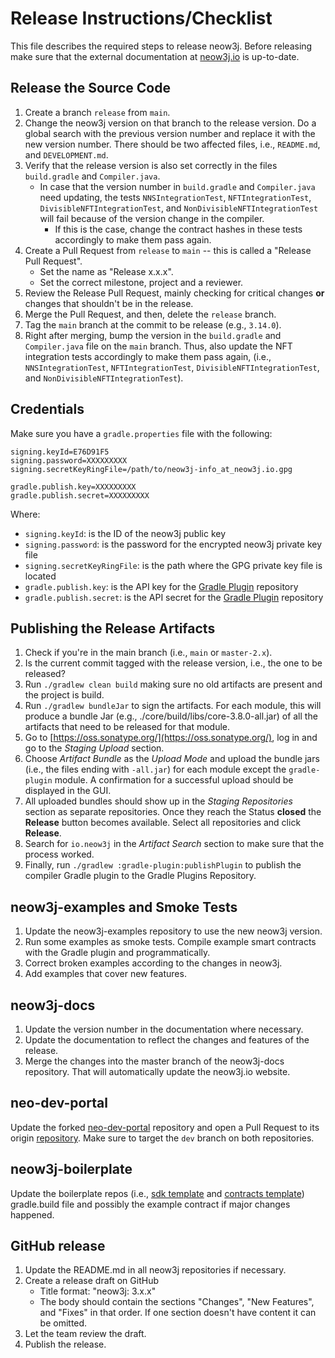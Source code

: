 # Release Instructions/Checklist

This file describes the required steps to release neow3j. Before releasing make sure that the external documentation
at [neow3j.io](https://neow3j.io) is up-to-date.

## Release the Source Code

1. Create a branch `release` from `main`.
2. Change the neow3j version on that branch to the release version. Do a global search with the previous version number
   and replace it with the new version number. There should be two affected files, i.e., `README.md`,
   and `DEVELOPMENT.md`.
3. Verify that the release version is also set correctly in the files `build.gradle` and `Compiler.java`.
    - In case that the version number in `build.gradle` and `Compiler.java` need updating, the tests
      `NNSIntegrationTest`, `NFTIntegrationTest`, `DivisibleNFTIntegrationTest`, and
      `NonDivisibleNFTIntegrationTest` will fail because of the version change in the compiler.
        - If this is the case, change the contract hashes in these tests accordingly to make them pass again.
4. Create a Pull Request from `release` to `main` -- this is called a "Release Pull Request".
    - Set the name as "Release x.x.x".
    - Set the correct milestone, project and a reviewer.
5. Review the Release Pull Request, mainly checking for critical changes **or** changes that shouldn't be in the
   release.
6. Merge the Pull Request, and then, delete the `release` branch.
7. Tag the `main` branch at the commit to be release (e.g., `3.14.0`).
8. Right after merging, bump the version in the `build.gradle` and `Compiler.java` file on the `main` branch. Thus, also
   update the NFT integration tests accordingly to make them pass again, (i.e., `NNSIntegrationTest`,
   `NFTIntegrationTest`, `DivisibleNFTIntegrationTest`, and `NonDivisibleNFTIntegrationTest`).

## Credentials

Make sure you have a `gradle.properties` file with the following:

```
signing.keyId=E76D91F5
signing.password=XXXXXXXXX
signing.secretKeyRingFile=/path/to/neow3j-info_at_neow3j.io.gpg

gradle.publish.key=XXXXXXXXX
gradle.publish.secret=XXXXXXXXX
```

Where:

- `signing.keyId`: is the ID of the neow3j public key
- `signing.password`: is the password for the encrypted neow3j private key file
- `signing.secretKeyRingFile`: is the path where the GPG private key file is located
- `gradle.publish.key`: is the API key for the [Gradle Plugin](https://plugins.gradle.org) repository
- `gradle.publish.secret`: is the API secret for the [Gradle Plugin](https://plugins.gradle.org) repository

## Publishing the Release Artifacts

1. Check if you're in the main branch (i.e., `main` or `master-2.x`).
2. Is the current commit tagged with the release version, i.e., the one to be released?
3. Run `./gradlew clean build` making sure no old artifacts are present and the project is build.
4. Run `./gradlew bundleJar` to sign the artifacts. For each module, this will produce a bundle Jar (e.g.,
   ./core/build/libs/core-3.8.0-all.jar) of all the artifacts that need to be released for that module.
5. Go to [https://oss.sonatype.org/](https://oss.sonatype.org/), log in and go to the *Staging Upload* section.
6. Choose *Artifact Bundle* as the *Upload Mode* and upload the bundle jars (i.e., the files ending with `-all.jar`) for
   each module except the `gradle-plugin` module. A confirmation for a successful upload should be displayed in the GUI.
7. All uploaded bundles should show up in the *Staging Repositories* section as separate repositories. Once they reach
   the Status **closed** the **Release** button becomes available. Select all repositories and click **Release**.
8. Search for `io.neow3j` in the *Artifact Search* section to make sure that the process worked.
9. Finally, run `./gradlew :gradle-plugin:publishPlugin` to publish the compiler Gradle plugin to the Gradle Plugins
   Repository.

## neow3j-examples and Smoke Tests

1. Update the neow3j-examples repository to use the new neow3j version.
2. Run some examples as smoke tests. Compile example smart contracts with the Gradle plugin and programmatically.
3. Correct broken examples according to the changes in neow3j.
4. Add examples that cover new features.

## neow3j-docs

1. Update the version number in the documentation where necessary.
2. Update the documentation to reflect the changes and features of the release.
3. Merge the changes into the master branch of the neow3j-docs repository. That will automatically update the neow3j.io
   website.

## neo-dev-portal

Update the forked [neo-dev-portal](https://github.com/AxLabs/neo-dev-portal) repository and open a Pull Request to its
origin [repository](https://github.com/neo-project/neo-dev-portal). Make sure to target the `dev` branch on both
repositories.

## neow3j-boilerplate

Update the boilerplate repos (i.e., [sdk template](https://github.com/neow3j/neow3j-boilerplate-sdk) and
[contracts template](https://github.com/neow3j/neow3j-boilerplate-sdk)) gradle.build file and possibly the example
contract if major changes happened.

## GitHub release

1. Update the README.md in all neow3j repositories if necessary.
2. Create a release draft on GitHub
    - Title format: "neow3j: 3.x.x"
    - The body should contain the sections "Changes", "New Features", and "Fixes" in that order. If one section doesn't
      have content it can be omitted.
3. Let the team review the draft.
4. Publish the release.
